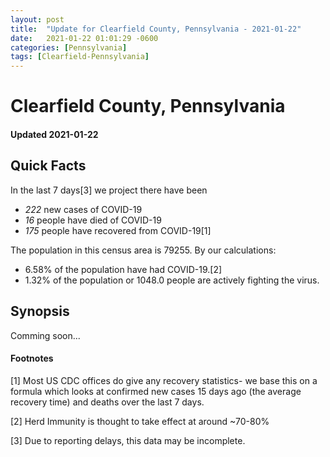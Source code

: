 ```yaml
---
layout: post
title:  "Update for Clearfield County, Pennsylvania - 2021-01-22"
date:   2021-01-22 01:01:29 -0600
categories: [Pennsylvania]
tags: [Clearfield-Pennsylvania]
---
```


# Clearfield County, Pennsylvania
#### Updated 2021-01-22

## Quick Facts

In the last 7 days[3] we project there have been
- *222* new cases of COVID-19
- *16* people have died of COVID-19
- *175* people have recovered from COVID-19[1]

The population in this census area is 79255. By our calculations:
- 6.58% of the population have had COVID-19.[2]
- 1.32% of the population or 1048.0 people are actively fighting the virus.

## Synopsis

Comming soon...


#### Footnotes

[1] Most US CDC offices do give any recovery statistics- we base this on a formula which looks at confirmed new cases
15 days ago (the average recovery time) and deaths over the last 7 days.

[2] Herd Immunity is thought to take effect at around ~70-80%

[3] Due to reporting delays, this data may be incomplete.
 
    
